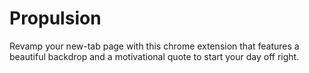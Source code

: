 # Propulsion
Revamp your new-tab page with this chrome extension that features a beautiful backdrop and a motivational quote to start your day off right.
